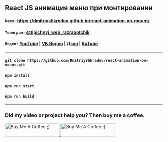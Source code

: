 ## React JS анимация меню при монтировании

#### `Demo:` https://dmitriyshkredov.github.io/react-animation-on-mount/

#### `Телеграм:` [@tipichnyj_web_razrabotchik](https://t.me/tipichnyj_web_razrabotchik/26)

#### `Видео:` [YouTube](https://youtu.be/wUXNLoprqgI) | [VK Видео](https://vk.com/video/@tipichnyjvebrazrabotchik?z=video-222570561_456239024%2Fclub222570561%2Fpl_-222570561_-2) | [Дзен](https://m.dzen.ru/video/watch/64e1f5677a2b0a52f34bc2d2) | [RuTube](https://rutube.ru/video/3d2b01a2bf0933637347dd994598d34f/)

---

#### `git clone https://github.com/DmitriyShkredov/react-animation-on-mount.git`

#### `npm install`

#### `npm run start`

#### `npm run build`

---

### Did my video or project help you? Then buy me a coffee.

<a href="https://www.buymeacoffee.com/DmitriyShkredov" target="_blank">
  <img
    src="https://www.buymeacoffee.com/assets/img/custom_images/orange_img.png"
    alt="Buy Me A Coffee ;)"
    style="height: 41px !important;width: 174px !important;box-shadow: 0px 3px 2px 0px rgba(190, 190, 190, 0.5) !important;-webkit-box-shadow: 0px 3px 2px 0px rgba(190, 190, 190, 0.5) !important;"
  >
</a>

<a href="https://donate.qiwi.com/payin/ShkredovDmitriy" target="_blank">
  <img
    src="https://cdn.buymeacoffee.com/buttons/v2/default-yellow.png"
    alt="Buy Me A Coffee ;)"
    style="height: 41px !important;width: 174px !important;box-shadow: 0px 3px 2px 0px rgba(190, 190, 190, 0.5) !important;-webkit-box-shadow: 0px 3px 2px 0px rgba(190, 190, 190, 0.5) !important;"
  >
</a>
